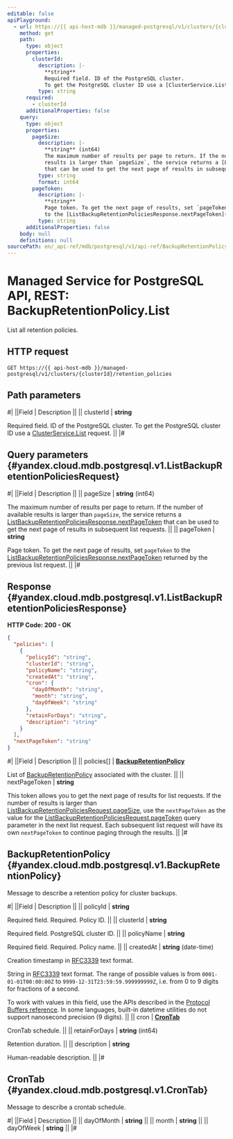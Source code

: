 ```yaml
---
editable: false
apiPlayground:
  - url: https://{{ api-host-mdb }}/managed-postgresql/v1/clusters/{clusterId}/retention_policies
    method: get
    path:
      type: object
      properties:
        clusterId:
          description: |-
            **string**
            Required field. ID of the PostgreSQL cluster.
            To get the PostgreSQL cluster ID use a [ClusterService.List](/docs/managed-postgresql/api-ref/Cluster/list#List) request.
          type: string
      required:
        - clusterId
      additionalProperties: false
    query:
      type: object
      properties:
        pageSize:
          description: |-
            **string** (int64)
            The maximum number of results per page to return. If the number of available
            results is larger than `pageSize`, the service returns a [ListBackupRetentionPoliciesResponse.nextPageToken](#yandex.cloud.mdb.postgresql.v1.ListBackupRetentionPoliciesResponse)
            that can be used to get the next page of results in subsequent list requests.
          type: string
          format: int64
        pageToken:
          description: |-
            **string**
            Page token. To get the next page of results, set `pageToken`
            to the [ListBackupRetentionPoliciesResponse.nextPageToken](#yandex.cloud.mdb.postgresql.v1.ListBackupRetentionPoliciesResponse) returned by the previous list request.
          type: string
      additionalProperties: false
    body: null
    definitions: null
sourcePath: en/_api-ref/mdb/postgresql/v1/api-ref/BackupRetentionPolicy/list.md
---
```


# Managed Service for PostgreSQL API, REST: BackupRetentionPolicy.List

List all retention policies.

## HTTP request

```
GET https://{{ api-host-mdb }}/managed-postgresql/v1/clusters/{clusterId}/retention_policies
```

## Path parameters

#|
||Field | Description ||
|| clusterId | **string**

Required field. ID of the PostgreSQL cluster.
To get the PostgreSQL cluster ID use a [ClusterService.List](/docs/managed-postgresql/api-ref/Cluster/list#List) request. ||
|#

## Query parameters {#yandex.cloud.mdb.postgresql.v1.ListBackupRetentionPoliciesRequest}

#|
||Field | Description ||
|| pageSize | **string** (int64)

The maximum number of results per page to return. If the number of available
results is larger than `pageSize`, the service returns a [ListBackupRetentionPoliciesResponse.nextPageToken](#yandex.cloud.mdb.postgresql.v1.ListBackupRetentionPoliciesResponse)
that can be used to get the next page of results in subsequent list requests. ||
|| pageToken | **string**

Page token. To get the next page of results, set `pageToken`
to the [ListBackupRetentionPoliciesResponse.nextPageToken](#yandex.cloud.mdb.postgresql.v1.ListBackupRetentionPoliciesResponse) returned by the previous list request. ||
|#

## Response {#yandex.cloud.mdb.postgresql.v1.ListBackupRetentionPoliciesResponse}

**HTTP Code: 200 - OK**

```json
{
  "policies": [
    {
      "policyId": "string",
      "clusterId": "string",
      "policyName": "string",
      "createdAt": "string",
      "cron": {
        "dayOfMonth": "string",
        "month": "string",
        "dayOfWeek": "string"
      },
      "retainForDays": "string",
      "description": "string"
    }
  ],
  "nextPageToken": "string"
}
```

#|
||Field | Description ||
|| policies[] | **[BackupRetentionPolicy](#yandex.cloud.mdb.postgresql.v1.BackupRetentionPolicy)**

List of [BackupRetentionPolicy](#yandex.cloud.mdb.postgresql.v1.BackupRetentionPolicy) associated with the cluster. ||
|| nextPageToken | **string**

This token allows you to get the next page of results for list requests. If the number of results
is larger than [ListBackupRetentionPoliciesRequest.pageSize](#yandex.cloud.mdb.postgresql.v1.ListBackupRetentionPoliciesRequest), use the `nextPageToken` as the value
for the [ListBackupRetentionPoliciesRequest.pageToken](#yandex.cloud.mdb.postgresql.v1.ListBackupRetentionPoliciesRequest) query parameter in the next list request.
Each subsequent list request will have its own `nextPageToken` to continue paging through the results. ||
|#

## BackupRetentionPolicy {#yandex.cloud.mdb.postgresql.v1.BackupRetentionPolicy}

Message to describe a retention policy for cluster backups.

#|
||Field | Description ||
|| policyId | **string**

Required field. Required. Policy ID. ||
|| clusterId | **string**

Required field. PostgreSQL cluster ID. ||
|| policyName | **string**

Required field. Required. Policy name. ||
|| createdAt | **string** (date-time)

Creation timestamp in [RFC3339](https://www.ietf.org/rfc/rfc3339.txt) text format.

String in [RFC3339](https://www.ietf.org/rfc/rfc3339.txt) text format. The range of possible values is from
`0001-01-01T00:00:00Z` to `9999-12-31T23:59:59.999999999Z`, i.e. from 0 to 9 digits for fractions of a second.

To work with values in this field, use the APIs described in the
[Protocol Buffers reference](https://developers.google.com/protocol-buffers/docs/reference/overview).
In some languages, built-in datetime utilities do not support nanosecond precision (9 digits). ||
|| cron | **[CronTab](#yandex.cloud.mdb.postgresql.v1.CronTab)**

CronTab schedule. ||
|| retainForDays | **string** (int64)

Retention duration. ||
|| description | **string**

Human-readable description. ||
|#

## CronTab {#yandex.cloud.mdb.postgresql.v1.CronTab}

Message to describe a crontab schedule.

#|
||Field | Description ||
|| dayOfMonth | **string** ||
|| month | **string** ||
|| dayOfWeek | **string** ||
|#